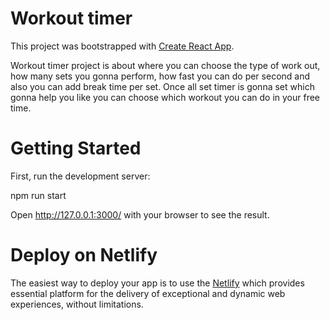 # Workout timer

This project was bootstrapped with [Create React App](https://github.com/facebook/create-react-app).

Workout timer project is about where you can choose the type of work out, how many sets you gonna perform, how fast you can do per second and also you can add break time per set. Once all set timer is gonna set which gonna help you like you can choose which workout you can do in your free time.

# Getting Started

First, run the development server:

npm run start

Open http://127.0.0.1:3000/ with your browser to see the result.

# Deploy on Netlify

The easiest way to deploy your app is to use the [Netlify](https://www.netlify.com/) which provides essential platform for the delivery of exceptional and dynamic web experiences, without limitations.
